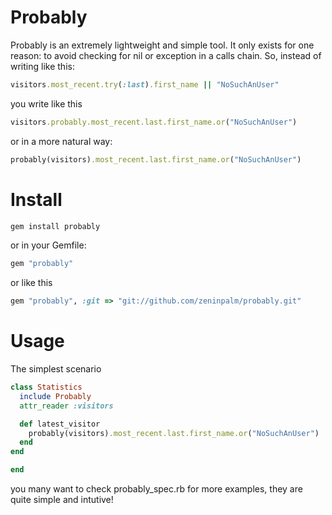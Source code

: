 Probably
=============

Probably is an extremely lightweight and simple tool. It only exists for one reason: to avoid checking for nil or exception in a calls chain. So, instead of writing like this:
```ruby
visitors.most_recent.try(:last).first_name || "NoSuchAnUser"
```
you write like this
```ruby
visitors.probably.most_recent.last.first_name.or("NoSuchAnUser")
```
or in a more natural way:
```ruby
probably(visitors).most_recent.last.first_name.or("NoSuchAnUser")
```

Install
===============
```ruby
gem install probably
```

or in your Gemfile:
```ruby
gem "probably"
```

or like this
```ruby
gem "probably", :git => "git://github.com/zeninpalm/probably.git"
```

Usage
================

The simplest scenario

```ruby
class Statistics
  include Probably
  attr_reader :visitors

  def latest_visitor
    probably(visitors).most_recent.last.first_name.or("NoSuchAnUser")
  end
end

end
```
you many want to check probably_spec.rb for more examples, they are quite simple and intutive!

